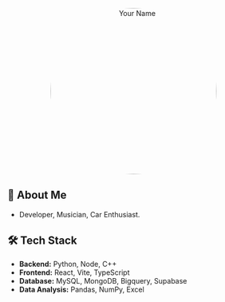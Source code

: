 <!-- Header -->
<div align="center">
 
</div>

<p align="center">
  <img src="https://github.com/huey-nibiru/huey-nibiru/assets/26775577/1bfd0231-9c4a-4981-9576-e5cf80d91a98" alt="Your Name" width="333" style="border-radius:59%;">
</p>





## 🚀 About Me
- Developer, Musician, Car Enthusiast.


## 🛠️ Tech Stack

- **Backend:** Python, Node, C++ 
- **Frontend:** React, Vite, TypeScript
- **Database:** MySQL, MongoDB, Bigquery, Supabase
- **Data Analysis:** Pandas, NumPy, Excel




